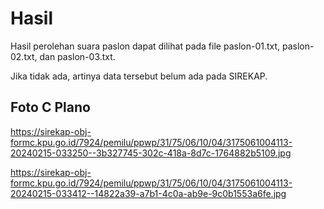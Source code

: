 # Hasil

Hasil perolehan suara paslon dapat dilihat pada file paslon-01.txt, paslon-02.txt, dan paslon-03.txt.

Jika tidak ada, artinya data tersebut belum ada pada SIREKAP.

## Foto C Plano

https://sirekap-obj-formc.kpu.go.id/7924/pemilu/ppwp/31/75/06/10/04/3175061004113-20240215-033250--3b327745-302c-418a-8d7c-1764882b5109.jpg

https://sirekap-obj-formc.kpu.go.id/7924/pemilu/ppwp/31/75/06/10/04/3175061004113-20240215-033412--14822a39-a7b1-4c0a-ab9e-9c0b1553a6fe.jpg
